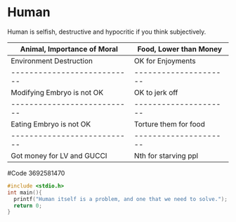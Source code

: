 # Human
Human is selfish, destructive and hypocritic if you think subjectively.


| Animal, Importance of Moral | Food, Lower than Money|
| --------------------------- | --------------------- |
| Environment Destruction     | OK for Enjoyments     |
| --------------------------- | --------------------- |
| Modifying Embryo is not OK  | OK to jerk off        |
| --------------------------- | --------------------- |
| Eating Embryo is not OK     | Torture them for food |
| --------------------------- | --------------------- |
| Got money for LV and GUCCI  | Nth for starving ppl  |

#Code 3692581470

```c
#include <stdio.h>
int main(){
  printf("Human itself is a problem, and one that we need to solve.");
  return 0;
}
```